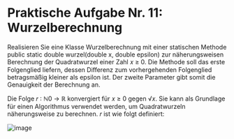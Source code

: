 # Praktische Aufgabe Nr. 11: Wurzelberechnung

Realisieren Sie eine Klasse Wurzelberechnung mit einer statischen Methode public static double wurzel(double x, double epsilon) zur näherungsweisen Berechnung der Quadratwurzel einer Zahl 𝑥 ≥ 0. Die Methode soll das erste Folgenglied liefern, dessen Differenz zum vorhergehenden Folgenglied betragsmäßig kleiner als epsilon ist. Der zweite Parameter gibt somit die Genauigkeit der Berechnung an.

Die Folge 𝑟 ∶ ℕ0 → ℝ konvergiert für 𝑥 ≥ 0 gegen √𝑥. Sie kann als Grundlage für einen Algorithmus verwendet werden, um Quadratwurzeln näherungsweise zu berechnen. 𝑟 ist wie folgt definiert:

![image](https://user-images.githubusercontent.com/63674539/188524728-4a01e0be-db67-45df-a5ca-65452d655408.png)
